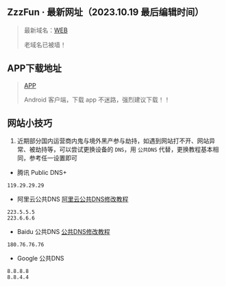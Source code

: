 ## ZzzFun · 最新网址（2023.10.19 最后编辑时间）
> 最新域名：[WEB](http://www.zzzfun.one)
>
> 老域名已被墙！

## APP下载地址
> [APP](http://app.zzzfun.one)
>
> Android 客户端，下载 app 不迷路，强烈建议下载！！




## 网站小技巧
1. 近期部分国内运营商内鬼与境外黑产参与劫持，如遇到网站打不开、网站异常、被劫持等，可以尝试更换设备的 `DNS`，用 `公共DNS` 代替，更换教程基本相同，参考任一设置即可

* 腾讯 Public DNS+
```
119.29.29.29
```

* 阿里云公共DNS [阿里云公共DNS修改教程](https://www.alidns.com/knowledge?type=SETTING_DOCS#user_windows)
```
223.5.5.5
223.6.6.6
```

* Baidu 公共DNS [公共DNS修改教程](https://dudns.baidu.com/index.html)
```
180.76.76.76
```

* Google 公共DNS
```
8.8.8.8
8.8.4.4
```
